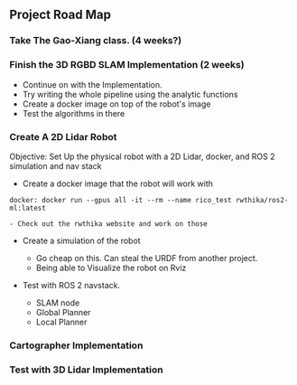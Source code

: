 
## Project Road Map

### Take The Gao-Xiang class. (4 weeks?)

### Finish the 3D RGBD SLAM Implementation (2 weeks)

- Continue on with the Implementation.
- Try writing the whole pipeline using the analytic functions
- Create a docker image on top of the robot's image
- Test the algorithms in there


### Create A 2D Lidar Robot

Objective: Set Up the physical robot with a 2D Lidar, docker, and ROS 2 simulation and nav stack

- Create a docker image that the robot will work with

```
docker: docker run --gpus all -it --rm --name rico_test rwthika/ros2-ml:latest
```
    - Check out the rwthika website and work on those

- Create a simulation of the robot
    - Go cheap on this. Can steal the URDF from another project. 
    - Being able to Visualize the robot on Rviz

- Test with ROS 2 navstack. 
    - SLAM node
    - Global Planner
    - Local Planner


### Cartographer Implementation 

### Test with 3D Lidar Implementation

